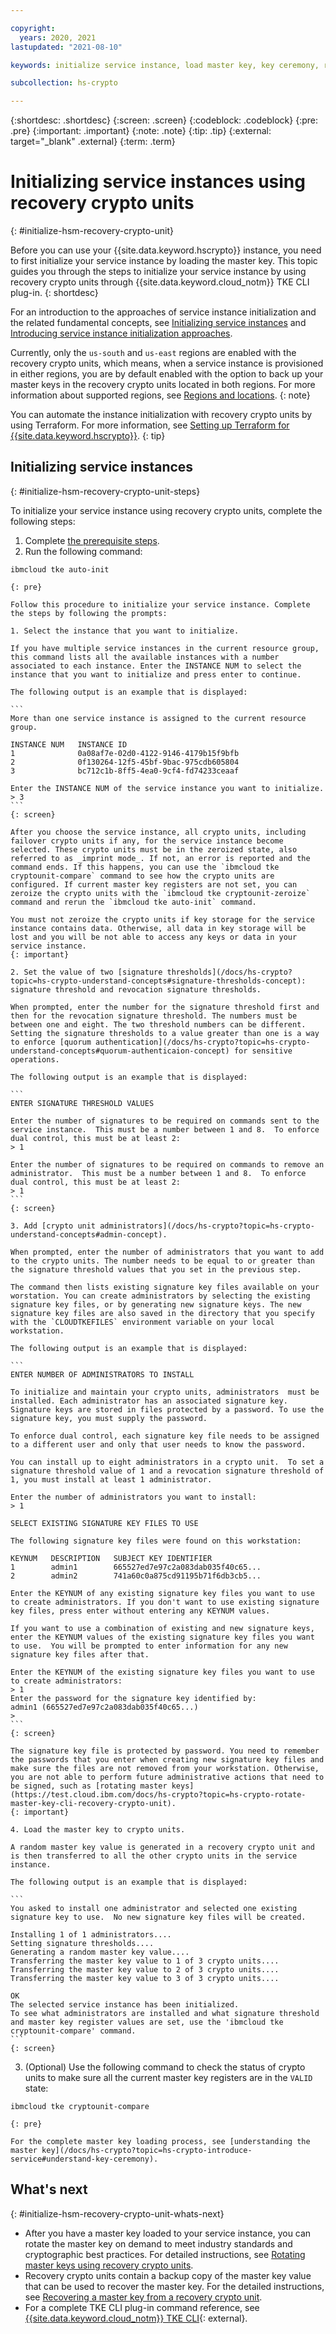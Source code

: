 ```yaml
---

copyright:
  years: 2020, 2021
lastupdated: "2021-08-10"

keywords: initialize service instance, load master key, key ceremony, recovery crypto unit

subcollection: hs-crypto

---
```


{:shortdesc: .shortdesc}
{:screen: .screen}
{:codeblock: .codeblock}
{:pre: .pre}
{:important: .important}
{:note: .note}
{:tip: .tip}
{:external: target="_blank" .external}
{:term: .term}

# Initializing service instances using recovery crypto units
{: #initialize-hsm-recovery-crypto-unit}

Before you can use your {{site.data.keyword.hscrypto}} instance, you need to first initialize your service instance by loading the master key. This topic guides you through the steps to initialize your service instance by using recovery crypto units through {{site.data.keyword.cloud_notm}} TKE CLI plug-in.
{: shortdesc}

For an introduction to the approaches of service instance initialization and the related fundamental concepts, see [Initializing service instances](/docs/hs-crypto?topic=hs-crypto-introduce-service) and [Introducing service instance initialization approaches](/docs/hs-crypto?topic=hs-crypto-initialize-instance-mode).

Currently, only the `us-south` and `us-east` regions are enabled with the recovery crypto units, which means, when a service instance is provisioned in either regions, you are by default enabled with the option to back up your master keys in the recovery crypto units located in both regions. For more information about supported regions, see [Regions and locations](/docs/hs-crypto?topic=hs-crypto-regions).
{: note}

You can automate the instance initialization with recovery crypto units by using Terraform. For more information, see [Setting up Terraform for {{site.data.keyword.hscrypto}}](/docs/hs-crypto?topic=hs-crypto-terraform-setup-for-hpcs).
{: tip}

## Initializing service instances
{: #initialize-hsm-recovery-crypto-unit-steps}

To initialize your service instance using recovery crypto units, complete the following steps:

1. Complete [the prerequisite steps](/docs/hs-crypto?topic=hs-crypto-initialize-hsm-prerequisite).
2. Run the following command:

  ```
  ibmcloud tke auto-init
  ```
    {: pre}

    Follow this procedure to initialize your service instance. Complete the steps by following the prompts:

    1. Select the instance that you want to initialize.

    If you have multiple service instances in the current resource group, this command lists all the available instances with a number associated to each instance. Enter the INSTANCE NUM to select the instance that you want to initialize and press enter to continue.

    The following output is an example that is displayed:

    ```
    More than one service instance is assigned to the current resource group.

    INSTANCE NUM   INSTANCE ID
    1              0a08af7e-02d0-4122-9146-4179b15f9bfb
    2              0f130264-12f5-45bf-9bac-975cdb605804
    3              bc712c1b-8ff5-4ea0-9cf4-fd74233ceaaf

    Enter the INSTANCE NUM of the service instance you want to initialize.
    > 3
    ```
    {: screen}

    After you choose the service instance, all crypto units, including failover crypto units if any, for the service instance become selected. These crypto units must be in the zeroized state, also referred to as _imprint mode_. If not, an error is reported and the command ends. If this happens, you can use the `ibmcloud tke cryptounit-compare` command to see how the crypto units are configured. If current master key registers are not set, you can zeroize the crypto units with the `ibmcloud tke cryptounit-zeroize` command and rerun the `ibmcloud tke auto-init` command.

    You must not zeroize the crypto units if key storage for the service instance contains data. Otherwise, all data in key storage will be lost and you will be not able to access any keys or data in your service instance.
    {: important}

    2. Set the value of two [signature thresholds](/docs/hs-crypto?topic=hs-crypto-understand-concepts#signature-thresholds-concept): signature threshold and revocation signature thresholds.

    When prompted, enter the number for the signature threshold first and then for the revocation signature threshold. The numbers must be between one and eight. The two threshold numbers can be different. Setting the signature thresholds to a value greater than one is a way to enforce [quorum authentication](/docs/hs-crypto?topic=hs-crypto-understand-concepts#quorum-authenticaion-concept) for sensitive operations.

    The following output is an example that is displayed:

    ```
    ENTER SIGNATURE THRESHOLD VALUES

    Enter the number of signatures to be required on commands sent to the service instance.  This must be a number between 1 and 8.  To enforce dual control, this must be at least 2:
    > 1

    Enter the number of signatures to be required on commands to remove an administrator.  This must be a number between 1 and 8.  To enforce dual control, this must be at least 2:
    > 1
    ```
    {: screen}

    3. Add [crypto unit administrators](/docs/hs-crypto?topic=hs-crypto-understand-concepts#admin-concept).

    When prompted, enter the number of administrators that you want to add to the crypto units. The number needs to be equal to or greater than the signature threshold values that you set in the previous step.

    The command then lists existing signature key files available on your worstation. You can create administrators by selecting the existing signature key files, or by generating new signature keys. The new signature key files are also saved in the directory that you specify with the `CLOUDTKEFILES` environment variable on your local workstation.

    The following output is an example that is displayed:

    ```
    ENTER NUMBER OF ADMINISTRATORS TO INSTALL

    To initialize and maintain your crypto units, administrators  must be installed. Each administrator has an associated signature key. Signature keys are stored in files protected by a password. To use the signature key, you must supply the password.

    To enforce dual control, each signature key file needs to be assigned to a different user and only that user needs to know the password.

    You can install up to eight administrators in a crypto unit.  To set a signature threshold value of 1 and a revocation signature threshold of 1, you must install at least 1 administrator.

    Enter the number of administrators you want to install:
    > 1

    SELECT EXISTING SIGNATURE KEY FILES TO USE

    The following signature key files were found on this workstation:

    KEYNUM   DESCRIPTION   SUBJECT KEY IDENTIFIER
    1        admin1        665527ed7e97c2a083dab035f40c65...
    2        admin2        741a60c0a875cd91195b71f6db3cb5...

    Enter the KEYNUM of any existing signature key files you want to use to create administrators. If you don't want to use existing signature key files, press enter without entering any KEYNUM values.

    If you want to use a combination of existing and new signature keys, enter the KEYNUM values of the existing signature key files you want to use.  You will be prompted to enter information for any new signature key files after that.

    Enter the KEYNUM of the existing signature key files you want to use to create administrators:
    > 1
    Enter the password for the signature key identified by:
    admin1 (665527ed7e97c2a083dab035f40c65...)
    >
    ```
    {: screen}

    The signature key file is protected by password. You need to remember the passwords that you enter when creating new signature key files and make sure the files are not removed from your workstation. Otherwise, you are not able to perform future administrative actions that need to be signed, such as [rotating master keys](https://test.cloud.ibm.com/docs/hs-crypto?topic=hs-crypto-rotate-master-key-cli-recovery-crypto-unit).
    {: important}

    4. Load the master key to crypto units.

    A random master key value is generated in a recovery crypto unit and is then transferred to all the other crypto units in the service instance.

    The following output is an example that is displayed:

    ```
    You asked to install one administrator and selected one existing signature key to use.  No new signature key files will be created.

    Installing 1 of 1 administrators....
    Setting signature thresholds....
    Generating a random master key value....
    Transferring the master key value to 1 of 3 crypto units....
    Transferring the master key value to 2 of 3 crypto units....
    Transferring the master key value to 3 of 3 crypto units....

    OK
    The selected service instance has been initialized.
    To see what administrators are installed and what signature threshold and master key register values are set, use the 'ibmcloud tke cryptounit-compare' command.
    ```
    {: screen}

3. (Optional) Use the following command to check the status of crypto units to make sure all the current master key registers are in the `VALID` state:

  ```
  ibmcloud tke cryptounit-compare
  ```
    {: pre}

    For the complete master key loading process, see [understanding the master key](/docs/hs-crypto?topic=hs-crypto-introduce-service#understand-key-ceremony).


## What's next
{: #initialize-hsm-recovery-crypto-unit-whats-next}

- After you have a master key loaded to your service instance, you can rotate the master key on demand to meet industry standards and cryptographic best practices. For detailed instructions, see [Rotating master keys using recovery crypto units](/docs/hs-crypto?topic=hs-crypto-rotate-master-key-cli-recovery-crypto-unit).
- Recovery crypto units contain a backup copy of the master key value that can be used to recover the master key. For the detailed instructions, see [Recovering a master key from a recovery crypto unit](/docs/hs-crypto?topic=hs-crypto-recover-master-key-recovery-crypto-unit).
- For a complete TKE CLI plug-in command reference, see [{{site.data.keyword.cloud_notm}} TKE CLI](/docs/hs-crypto?topic=hs-crypto-cli-plugin-hpcs-cli-plugin#tke-cli-plugin){: external}.
